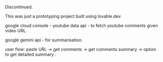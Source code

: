 Discontinued.

This was just a prototyping project built using lovable.dev

google cloud console - youtube data api - to fetch youtube comments given video URL.

google gemini api - for summarisation.

user flow:
paste URL -> get comments -> get comments summary -> option to get detailed summary .
